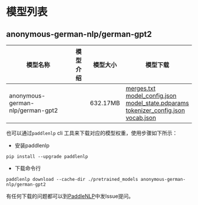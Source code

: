 #  模型列表

## anonymous-german-nlp/german-gpt2

| 模型名称 | 模型介绍 | 模型大小  | 模型下载 |
| --- | --- | --- | --- |
|anonymous-german-nlp/german-gpt2|  | 632.17MB | [merges.txt](https://bj.bcebos.com/paddlenlp/models/community/anonymous-german-nlp/german-gpt2/merges.txt)<br>[model_config.json](https://bj.bcebos.com/paddlenlp/models/community/anonymous-german-nlp/german-gpt2/model_config.json)<br>[model_state.pdparams](https://bj.bcebos.com/paddlenlp/models/community/anonymous-german-nlp/german-gpt2/model_state.pdparams)<br>[tokenizer_config.json](https://bj.bcebos.com/paddlenlp/models/community/anonymous-german-nlp/german-gpt2/tokenizer_config.json)<br>[vocab.json](https://bj.bcebos.com/paddlenlp/models/community/anonymous-german-nlp/german-gpt2/vocab.json) |

也可以通过`paddlenlp` cli 工具来下载对应的模型权重，使用步骤如下所示：

* 安装paddlenlp

```shell
pip install --upgrade paddlenlp
```

* 下载命令行

```shell
paddlenlp download --cache-dir ./pretrained_models anonymous-german-nlp/german-gpt2
```

有任何下载的问题都可以到[PaddleNLP](https://github.com/PaddlePaddle/PaddleNLP)中发Issue提问。